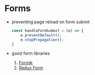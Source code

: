 # Forms

- preventing page reload on form submit

    ```js
    const handleFormSubmit = (e) => {
        e.preventDefault();
        e.stopPropagation();
    }
    ```

- good form libraries
    1. [Formik](https://formik.org/docs/overview)
    1. [Redux Form](https://redux-form.com/8.3.0/)

